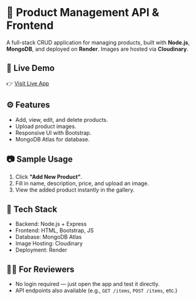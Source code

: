 # 🛒 Product Management API & Frontend

A full-stack CRUD application for managing products, built with **Node.js**, **MongoDB**, and deployed on **Render**. Images are hosted via **Cloudinary**.

## 🔗 Live Demo
👉 [Visit Live App](https://productapi-1sob.onrender.com/)

## ⚙️ Features
- Add, view, edit, and delete products.
- Upload product images.
- Responsive UI with Bootstrap.
- MongoDB Atlas for database.

## 📷 Sample Usage
1. Click **"Add New Product"**.
2. Fill in name, description, price, and upload an image.
3. View the added product instantly in the gallery.

## 📁 Tech Stack
- Backend: Node.js + Express
- Frontend: HTML, Bootstrap, JS
- Database: MongoDB Atlas
- Image Hosting: Cloudinary
- Deployment: Render

## 🧑‍💼 For Reviewers
- No login required — just open the app and test it directly.
- API endpoints also available (e.g., `GET /items`, `POST /items`, etc.)

